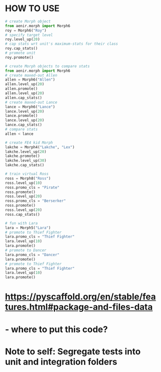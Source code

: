 HOW TO USE
==========
```python
# create Morph object
from aenir.morph import Morph6
roy = Morph6("Roy")
# specify target level
roy.level_up(20)
# cap stats wrt unit's maximum-stats for their class
roy.cap_stats()
# promote unit
roy.promote()
```

```python
# create Morph objects to compare stats
from aenir.morph import Morph6
# create maxed-out Allen
allen = Morph6("Allen")
allen.level_up(20)
allen.promote()
allen.level_up(20)
allen.cap_stats()
# create maxed-out Lance
lance = Morph6("Lance")
lance.level_up(20)
lance.promote()
lance.level_up(20)
lance.cap_stats()
# compare stats
allen < lance
```

```python
# create FE4 kid Morph
lakche = Morph4("Lakche", "Lex")
lakche.level_up(20)
lakche.promote()
lakche.level_up(30)
lakche.cap_stats()
```

```python
# train virtual Ross
ross = Morph8("Ross")
ross.level_up(10)
ross.promo_cls = "Pirate"
ross.promote()
ross.level_up(20)
ross.promo_cls = "Berserker"
ross.promote()
ross.level_up(20)
ross.cap_stats()
```

```python
# fun with Lara
lara = Morph5("Lara")
# promote to Thief Fighter
lara.promo_cls = "Thief Fighter"
lara.level_up(10)
lara.promote()
# promote to Dancer
lara.promo_cls = "Dancer"
lara.promote()
# promote to Thief Fighter
lara.promo_cls = "Thief Fighter"
lara.level_up(10)
lara.promote()
```

# https://pyscaffold.org/en/stable/features.html#package-and-files-data
# - where to put this code?
# Note to self: Segregate tests into unit and integration folders
